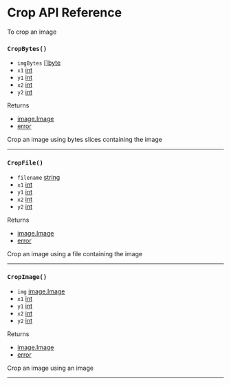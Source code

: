 # Crop API Reference

To crop an image

### `CropBytes()`

* `imgBytes` [[]byte]()
* `x1` [int]()
* `y1` [int]()
* `x2` [int]()
* `y2` [int]()

Returns
* [image.Image]()
* [error]()

Crop an image using bytes slices containing the image

---

### `CropFile()`

* `filename` [string]()
* `x1` [int]()
* `y1` [int]()
* `x2` [int]()
* `y2` [int]()

Returns
* [image.Image]()
* [error]()

Crop an image using a file containing the image

---

### `CropImage()`

* `img` [image.Image]()
* `x1` [int]()
* `y1` [int]()
* `x2` [int]()
* `y2` [int]()

Returns
* [image.Image]()
* [error]()

Crop an image using an image

---